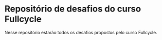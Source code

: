 # Repositório de desafios do curso Fullcycle

Nesse repositório estarão todos os desafios propostos pelo curso Fullcycle.
